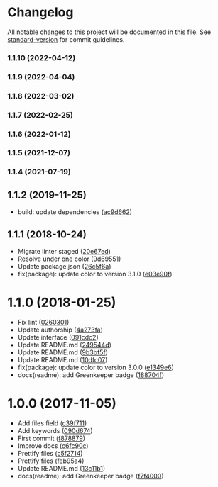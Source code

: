 # Changelog

All notable changes to this project will be documented in this file. See [standard-version](https://github.com/conventional-changelog/standard-version) for commit guidelines.

### 1.1.10 (2022-04-12)

### 1.1.9 (2022-04-04)

### 1.1.8 (2022-03-02)

### 1.1.7 (2022-02-25)

### 1.1.6 (2022-01-12)

### 1.1.5 (2021-12-07)

### 1.1.4 (2021-07-19)

<a name="1.1.2"></a>
## 1.1.2 (2019-11-25)

* build: update dependencies ([ac9d662](https://github.com/kikobeats/colorable-dominant/commit/ac9d662))



<a name="1.1.1"></a>
## 1.1.1 (2018-10-24)

* Migrate linter staged ([20e67ed](https://github.com/kikobeats/colorable-dominant/commit/20e67ed))
* Resolve under one color ([9d69551](https://github.com/kikobeats/colorable-dominant/commit/9d69551))
* Update package.json ([26c5f6a](https://github.com/kikobeats/colorable-dominant/commit/26c5f6a))
* fix(package): update color to version 3.1.0 ([e03e90f](https://github.com/kikobeats/colorable-dominant/commit/e03e90f))



<a name="1.1.0"></a>
# 1.1.0 (2018-01-25)

* Fix lint ([0260301](https://github.com/kikobeats/colorable-dominant/commit/0260301))
* Update authorship ([4a273fa](https://github.com/kikobeats/colorable-dominant/commit/4a273fa))
* Update interface ([091cdc2](https://github.com/kikobeats/colorable-dominant/commit/091cdc2))
* Update README.md ([249544d](https://github.com/kikobeats/colorable-dominant/commit/249544d))
* Update README.md ([9b3bf5f](https://github.com/kikobeats/colorable-dominant/commit/9b3bf5f))
* Update README.md ([10dfc07](https://github.com/kikobeats/colorable-dominant/commit/10dfc07))
* fix(package): update color to version 3.0.0 ([e1349e6](https://github.com/kikobeats/colorable-dominant/commit/e1349e6))
* docs(readme): add Greenkeeper badge ([188704f](https://github.com/kikobeats/colorable-dominant/commit/188704f))



<a name="1.0.0"></a>
# 1.0.0 (2017-11-05)

* Add files field ([c39f711](https://github.com/kikobeats/colorable-dominant/commit/c39f711))
* Add keywords ([090d674](https://github.com/kikobeats/colorable-dominant/commit/090d674))
* First commit ([f878879](https://github.com/kikobeats/colorable-dominant/commit/f878879))
* Improve docs ([c6fc90c](https://github.com/kikobeats/colorable-dominant/commit/c6fc90c))
* Prettify files ([c5f2714](https://github.com/kikobeats/colorable-dominant/commit/c5f2714))
* Prettify files ([feb95a4](https://github.com/kikobeats/colorable-dominant/commit/feb95a4))
* Update README.md ([13c11b1](https://github.com/kikobeats/colorable-dominant/commit/13c11b1))
* docs(readme): add Greenkeeper badge ([f7f4000](https://github.com/kikobeats/colorable-dominant/commit/f7f4000))

